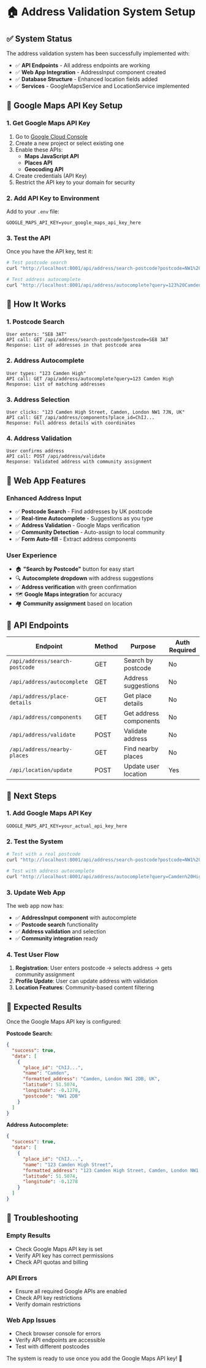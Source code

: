 # 🏠 Address Validation System Setup

## ✅ **System Status**

The address validation system has been successfully implemented with:

- ✅ **API Endpoints** - All address endpoints are working
- ✅ **Web App Integration** - AddressInput component created
- ✅ **Database Structure** - Enhanced location fields added
- ✅ **Services** - GoogleMapsService and LocationService implemented

## 🔑 **Google Maps API Key Setup**

### **1. Get Google Maps API Key**

1. Go to [Google Cloud Console](https://console.cloud.google.com/)
2. Create a new project or select existing one
3. Enable these APIs:
   - **Maps JavaScript API**
   - **Places API**
   - **Geocoding API**
4. Create credentials (API Key)
5. Restrict the API key to your domain for security

### **2. Add API Key to Environment**

Add to your `.env` file:
```env
GOOGLE_MAPS_API_KEY=your_google_maps_api_key_here
```

### **3. Test the API**

Once you have the API key, test it:
```bash
# Test postcode search
curl "http://localhost:8001/api/address/search-postcode?postcode=NW1%202DB"

# Test address autocomplete
curl "http://localhost:8001/api/address/autocomplete?query=123%20Camden%20High%20Street"
```

## 🎯 **How It Works**

### **1. Postcode Search**
```
User enters: "SE8 3AT"
API call: GET /api/address/search-postcode?postcode=SE8 3AT
Response: List of addresses in that postcode area
```

### **2. Address Autocomplete**
```
User types: "123 Camden High"
API call: GET /api/address/autocomplete?query=123 Camden High
Response: List of matching addresses
```

### **3. Address Selection**
```
User clicks: "123 Camden High Street, Camden, London NW1 7JN, UK"
API call: GET /api/address/components?place_id=ChIJ...
Response: Full address details with coordinates
```

### **4. Address Validation**
```
User confirms address
API call: POST /api/address/validate
Response: Validated address with community assignment
```

## 🎨 **Web App Features**

### **Enhanced Address Input**
- ✅ **Postcode Search** - Find addresses by UK postcode
- ✅ **Real-time Autocomplete** - Suggestions as you type
- ✅ **Address Validation** - Google Maps verification
- ✅ **Community Detection** - Auto-assign to local community
- ✅ **Form Auto-fill** - Extract address components

### **User Experience**
- 🏠 **"Search by Postcode"** button for easy start
- 🔍 **Autocomplete dropdown** with address suggestions
- ✅ **Address verification** with green confirmation
- 🗺️ **Google Maps integration** for accuracy
- 🏘️ **Community assignment** based on location

## 🔧 **API Endpoints**

| Endpoint | Method | Purpose | Auth Required |
|----------|--------|---------|---------------|
| `/api/address/search-postcode` | GET | Search by postcode | No |
| `/api/address/autocomplete` | GET | Address suggestions | No |
| `/api/address/place-details` | GET | Get place details | No |
| `/api/address/components` | GET | Get address components | No |
| `/api/address/validate` | POST | Validate address | No |
| `/api/address/nearby-places` | GET | Find nearby places | No |
| `/api/location/update` | POST | Update user location | Yes |

## 🚀 **Next Steps**

### **1. Add Google Maps API Key**
```env
GOOGLE_MAPS_API_KEY=your_actual_api_key_here
```

### **2. Test the System**
```bash
# Test with a real postcode
curl "http://localhost:8001/api/address/search-postcode?postcode=NW1%202DB"

# Test with address autocomplete
curl "http://localhost:8001/api/address/autocomplete?query=Camden%20High%20Street"
```

### **3. Update Web App**
The web app now has:
- ✅ **AddressInput component** with autocomplete
- ✅ **Postcode search** functionality
- ✅ **Address validation** and selection
- ✅ **Community integration** ready

### **4. Test User Flow**
1. **Registration**: User enters postcode → selects address → gets community assignment
2. **Profile Update**: User can update address with validation
3. **Location Features**: Community-based content filtering

## 🎯 **Expected Results**

Once the Google Maps API key is configured:

**Postcode Search:**
```json
{
  "success": true,
  "data": [
    {
      "place_id": "ChIJ...",
      "name": "Camden",
      "formatted_address": "Camden, London NW1 2DB, UK",
      "latitude": 51.5074,
      "longitude": -0.1278,
      "postcode": "NW1 2DB"
    }
  ]
}
```

**Address Autocomplete:**
```json
{
  "success": true,
  "data": [
    {
      "place_id": "ChIJ...",
      "name": "123 Camden High Street",
      "formatted_address": "123 Camden High Street, Camden, London NW1 7JN, UK",
      "latitude": 51.5074,
      "longitude": -0.1278
    }
  ]
}
```

## 🔧 **Troubleshooting**

### **Empty Results**
- Check Google Maps API key is set
- Verify API key has correct permissions
- Check API quotas and billing

### **API Errors**
- Ensure all required Google APIs are enabled
- Check API key restrictions
- Verify domain restrictions

### **Web App Issues**
- Check browser console for errors
- Verify API endpoints are accessible
- Test with different postcodes

The system is ready to use once you add the Google Maps API key! 🎯 
